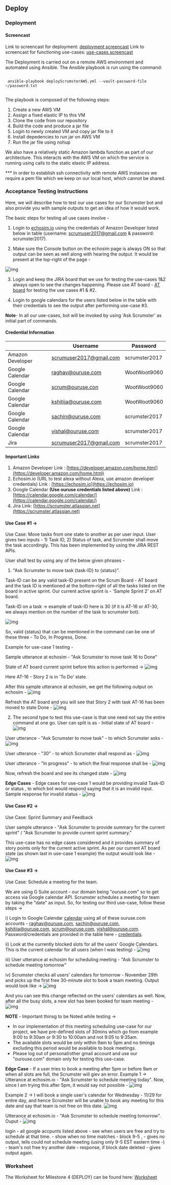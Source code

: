 ## Deploy

### Deployment

#### Screencast
Link to screencast for deployment: [deployment screencast]()
Link to screencast for functioning use-cases: [use-cases screencast]()

The Deployment is carried out on a remote AWS environment and automated using Ansible. The Ansible playbook is run using the command:

```
 
 ansible-playbook deployScrumsterAWS.yml --vault-password-file ~/password.txt
 
 ```
 The playbook is composed of the following steps:
 1. Create a new AWS VM
 2. Assign a fixed elastic IP to this VM
 3. Clone the code from our repository
 4. Build the code and produce a jar file
 5. Login to newly created VM and copy jar file to it
 6. Install depedencies to run jar on AWS VM
 7. Run the jar file using nohup
 
We also have a relatively static Amazon lambda function as part of our architecture. This interacts with the AWS VM on which the service is running using calls to the static elastic IP address.
 
 *** In order to establish ssh connectivity with remote AWS instances we require a pem file which we keep on our local host, which cannot be shared.

### Acceptance Testing Instructions

Here, we will describe how to test our use cases for our Scrumster bot and also provide you with sample outputs to get an idea of how it would work.

The basic steps for testing all use cases involve -

1. Login to [echosim.io](https://echosim.io/) using the credentials of Amazon Developer listed below in table (username: scrumuser2017@gmail.com & password: scrumster2017).

2. Make sure the Console button on the echosim page is always ON so that output can be seen as well along with hearing the output. It would be present at the top-right of the page -

![img](https://github.ncsu.edu/rmuddur/Scrumster/blob/master/Alexa-Deploy/se1.PNG)

3. Login and keep the JIRA board that we use for testing the use-cases 1&2 always open to see the changes happening. Please use AT board - [AT board](https://scrumster.atlassian.net/secure/RapidBoard.jspa?rapidView=1&selectedIssue=AT-33) for testing the use cases #1 & #2.

4. Login to google calendars for the users listed below in the table with their credentials to see the output after performing use-case #3.

**Note**- In all our use-cases, bot will be invoked by using 'Ask Scrumster' as initial part of commands.

#### Credential Information

|   |Username|Password|
|---|---|---|
|Amazon Developer|scrumuser2017@gmail.com|scrumster2017|
|Google Calendar|raghav@ouruse.com|WootWoot9060|
|Google Calendar|scrum@ouruse.con|WootWoot9060|
|Google Calendar| kshitija@ouruse.com| WootWoot9060|
|Google Calendar| sachin@ouruse.com| scrumster2017|
|Google Calendar| vishal@ouruse.com| scrumster2017|
|Jira| scrumuser2017@gmail.com| scrumster2017|

#### Important Links

1. Amazon Developer Link : [https://developer.amazon.com/home.html](https://developer.amazon.com/home.html)
2. Echosim.io (URL to test alexa without Alexa, use amazon developer credentials) Link : [https://echosim.io](https://echosim.io)
3. Google Calendar **(Use ouruse credentials listed above)** Link : [https://calendar.google.com/calendar/](https://calendar.google.com/calendar/)
4. Jira Link: [https://scrumster.atlassian.net](https://scrumster.atlassian.net) 

#### Use Case #1 ->

Use Case: Move tasks from one state to another as per user input.
User gives two inputs - 1) Task ID, 2) Status of task, and Scrumster shall move the task accordingly. This has been implemented by using the JIRA REST APIs. 

User shall test by using any of the below given phrases - 
1. "Ask Scrumster to move task {task-ID} to {status}". 

Task-ID can be any valid task-ID present on the Scrum Board - AT board and the task ID is mentioned at the bottom-right of all the tasks listed on the board in active sprint. Our current active sprint is - 'Sample Sprint 2' on AT board.

Task-ID on a task -> example of task-ID here is 30 (if it is AT-16 or AT-30, we always mention on the number of the task to scrumster bot).


![img](https://github.ncsu.edu/rmuddur/Scrumster/blob/master/Alexa-Deploy/se2.PNG)



So, valid {status} that can be mentioned in the command can be one of these three - To Do, In Progress, Done.

Example for use-case 1 testing -

Sample utterance at echosim - "Ask Scrumster to move task 16 to Done"

State of AT board current sprint before this action is performed ->
![img](https://github.ncsu.edu/rmuddur/Scrumster/blob/master/Alexa-Deploy/se3.PNG)

Here AT-16 - Story 2 is in 'To Do' state.

After this sample utterance at echosim, we get the following output on echosim -
![img](https://github.ncsu.edu/rmuddur/Scrumster/blob/master/Alexa-Deploy/se4.PNG)

Refresh the AT board and you will see that Story 2 with task AT-16 has been moved to state Done -
![img](https://github.ncsu.edu/rmuddur/Scrumster/blob/master/Alexa-Deploy/se5.PNG)

2. The second type to test this use-case is that one need not say the entire command at one go. User can split is as -
Initial state of AT board -
![img](https://github.ncsu.edu/rmuddur/Scrumster/blob/master/Alexa-Deploy/se5.PNG)

User utterance - "Ask Scrumster to move task" - to which Scrumster asks -
![img](https://github.ncsu.edu/rmuddur/Scrumster/blob/master/Alexa-Deploy/se6.PNG)

User utterance - "30"  - to which Scrumster shall respond as -
![img](https://github.ncsu.edu/rmuddur/Scrumster/blob/master/Alexa-Deploy/se7.PNG)

User utterance - "In progress" - to which the final response shall be -
![img](https://github.ncsu.edu/rmuddur/Scrumster/blob/master/Alexa-Deploy/se8.PNG)

Now, refresh the board and see its changed state -
![img](https://github.ncsu.edu/rmuddur/Scrumster/blob/master/Alexa-Deploy/se9.PNG)


**Edge Cases** - Edge cases for use-case 1 would be providing invalid Task-ID or status , to which bot would respond saying that it is an invalid input. Sample response for invalid status -
![img](https://github.ncsu.edu/rmuddur/Scrumster/blob/master/Alexa-Deploy/se11.PNG)


#### Use Case #2 ->

Use Case: Sprint Summary and Feedback

User sample utterance - "Ask Scrumster to provide summary for the current sprint" / "Ask Scrumster to provide current sprint summary."

This use-case has no edge cases considered and it provides summary of story points only for the current active sprint. As per our current AT board state (as shown last in use-case 1 example) the output would look like -
![img](https://github.ncsu.edu/rmuddur/Scrumster/blob/master/Alexa-Deploy/se10.PNG)

#### Use Case #3 ->

Use Case: Schedule a meeting for the team.


We are using G Suite account - our domain being "ouruse.com" so to get access via Google calendar API. Scrumster schedules a meeting for team by taking the "date" as input. So, for testing our third use-case, follow these steps ->


i) Login to Google Calendar [calendar](https://calendar.google.com/calendar/render) using all of these ouruse.com accounts - raghav@ouruse.com, sachin@ouruse.com, kshitija@ouruse.com, scrum@ouruse.com, vishal@ouruse.com. Password/credentials are provided in the table here - [credentials](https://github.ncsu.edu/rmuddur/Scrumster/blob/master/Alexa-Deploy/DEPLOY.md#credential-information). 

ii) Look at the currently blocked slots for all the users' Google Calendars. This is the current calendar for all users (when I was testing) -
![img](https://github.ncsu.edu/rmuddur/Scrumster/blob/master/Alexa-Deploy/se12.PNG)

iii) User utterance at echosim for scheduling meeting - "Ask Scrumster to schedule meeting tomorrow"

iv) Scrumster checks all users' calendars for tomorrow - November 29th and picks up the first free 30-minute slot to book a team meeting. Output would look like ->
![img](https://github.ncsu.edu/rmuddur/Scrumster/blob/master/Alexa-Deploy/se14.PNG)

And you can see this change reflected on the users' calendars as well. Now, after all the busy slots, a new slot has been booked for team meeting -
![img](https://github.ncsu.edu/rmuddur/Scrumster/blob/master/Alexa-Deploy/se15.PNG)

**NOTE** - Important thinsg to be Noted while testing ->
* In our implementation of this meeting scheduling use-case for our project, we have pre-defined slots of 30mins which go from example 9:00 to 9:30am or 9:30 to 10:00am and not 9:05 to 9:35am.
* The available slots would be only within 9am to 5pm and no timings excluding this period would be available to book meetings.
* Please log out of personal/other gmail account and use our "ourouse.com" domain only for testing this use-case.

**Edge Case** - 
If a user tries to book a meeting after 5pm or before 9am or when all slots are full, the Scrumster will giev an error.
 Example 1 -> Utterance at echosim.io - "Ask Scrumster to schedule meeting today". Now, since I am trying this after 5pm, it would say not possible -
 ![img](https://github.ncsu.edu/rmuddur/Scrumster/blob/master/Alexa-Deploy/se13.PNG)
 
 Example 2 -> I will book a single user's calendar for Wednesday - 11/29 for entire day, and hence Scrumster will be unable to book any meeting for this date and say that team is not free on this date.
 ![img](https://github.ncsu.edu/rmuddur/Scrumster/blob/master/Alexa-Deploy/se16.PNG)
 
 Utterance at echosim.io - "Ask Scrumster to schedule meeting tomorrow". Ouput -
 ![img](https://github.ncsu.edu/rmuddur/Scrumster/blob/master/Alexa-Deploy/se17.PNG)










login - all google accpunts listed above - see when users are free and try to schedule at that time. - show when no time matches - block 9-5 , - gives no output, tells could not schedule meeting (using only 9-5 EST eastern time -) - team's not free try another date - response, if block date deleted - gives output again. 


### Worksheet
The Worksheet for Milestone 4 (DEPLOY) can be found here: [Worksheet](https://github.ncsu.edu/rmuddur/Scrumster/blob/master/Alexa-Deploy/WORKSHEET.md)
